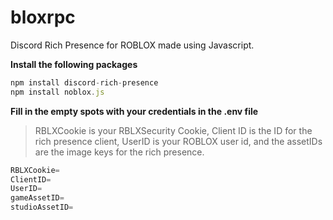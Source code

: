 # bloxrpc
Discord Rich Presence for ROBLOX made using Javascript.

**Install the following packages**

```js
npm install discord-rich-presence
npm install noblox.js
```

**Fill in the empty spots with your credentials in the .env file**
> RBLXCookie is your RBLXSecurity Cookie, Client ID is the ID for the rich presence client, UserID is your ROBLOX user id, and the assetIDs are the image keys for the rich presence.
```js
RBLXCookie=
ClientID=
UserID=
gameAssetID=
studioAssetID=
```
